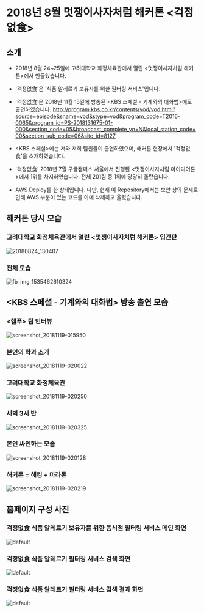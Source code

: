 # 2018년 8월 멋쟁이사자처럼 해커톤 <걱정없食>

## 소개
* 2018년 8월 24~25일에 고려대학교 화정체육관에서 열린 <멋쟁이사자처럼 해커톤>에서 만들었습니다.

* '걱정없食'은 '식품 알레르기 보유자를 위한 필터링 서비스'입니다.

* '걱정없食'은 2018년 11월 15일에 방송된 <KBS 스페셜 - 기계와의 대화법>에도 출연하였습니다.
http://program.kbs.co.kr/contents/vod/vod.html?source=episode&sname=vod&stype=vod&program_code=T2016-0065&program_id=PS-2018131675-01-000&section_code=05&broadcast_complete_yn=N&local_station_code=00&section_sub_code=06&site_id=8127
* <KBS 스페셜>에는 저와 저희 팀원들이 출연하였으며, 해커톤 현장에서 '걱정없食'을 소개하였습니다.

* '걱정없食' 2018년 7월 구글캠퍼스 서울에서 진행된 <멋쟁이사자처럼 아이디어톤>에서 1위를 차지하였습니다. 전체 201팀 중 1위에 당당히 올랐습니다.

* AWS Deploy를 한 상태입니다. 다만, 현재 이 Repository에서는 보안 상의 문제로 인해 AWS 부분이 있는 코드를 아예 삭제하고 올렸습니다.

## 해커톤 당시 모습

### 고려대학교 화정체육관에서 열린 <멋쟁이사자처럼 해커톤> 입간판
![20180824_130407](https://user-images.githubusercontent.com/37537208/50454459-25281a00-098b-11e9-9693-fa71ecaeb0fc.jpg)


### 전체 모습
![fb_img_1535462610324](https://user-images.githubusercontent.com/37537208/50454489-47219c80-098b-11e9-8209-fce4ce2ce95d.jpg)


## <KBS 스페셜 - 기계와의 대화법> 방송 출연 모습

### <헬푸> 팀 인터뷰
![screenshot_20181119-015950](https://user-images.githubusercontent.com/37537208/50454672-843a5e80-098c-11e9-9d39-98ca76cd3c6b.png)

### 본인의 학과 소개
![screenshot_20181119-020022](https://user-images.githubusercontent.com/37537208/50454693-a338f080-098c-11e9-867c-1140a4827d3b.png)

### 고려대학교 화정체육관
![screenshot_20181119-020250](https://user-images.githubusercontent.com/37537208/50454721-b350d000-098c-11e9-96ae-01d9923e29da.png)

### 새벽 3시 반
![screenshot_20181119-020325](https://user-images.githubusercontent.com/37537208/50454725-bd72ce80-098c-11e9-871d-998b918eed45.png)

### 본인 싸인하는 모습
![screenshot_20181119-020128](https://user-images.githubusercontent.com/37537208/50454740-d8454300-098c-11e9-8606-9a6a7cafd31c.png)

### 해커톤 = 해킹 + 마라톤
![screenshot_20181119-020219](https://user-images.githubusercontent.com/37537208/50454750-e1361480-098c-11e9-8ca1-6afd8e121c6f.png)

## 홈페이지 구성 사진

### 걱정없食 식품 알레르기 보유자를 위한 음식점 필터링 서비스 메인 화면
![default](https://user-images.githubusercontent.com/37537208/50454519-67e9f200-098b-11e9-8467-cc1e4392623e.png)


### 걱정없食 식품 알레르기 필터링 서비스 검색 화면
![default](https://user-images.githubusercontent.com/37537208/50454524-6f110000-098b-11e9-8021-772ab9be8c31.png)


### 걱정없食 식품 알레르기 필터링 서비스 검색 결과 화면
![default](https://user-images.githubusercontent.com/37537208/50454551-8f40bf00-098b-11e9-81ff-adb1208c0173.png)

